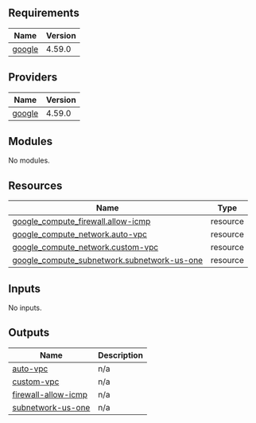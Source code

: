 <!-- BEGIN_TF_DOCS -->
## Requirements

| Name | Version |
|------|---------|
| <a name="requirement_google"></a> [google](#requirement\_google) | 4.59.0 |

## Providers

| Name | Version |
|------|---------|
| <a name="provider_google"></a> [google](#provider\_google) | 4.59.0 |

## Modules

No modules.

## Resources

| Name | Type |
|------|------|
| [google_compute_firewall.allow-icmp](https://registry.terraform.io/providers/hashicorp/google/4.59.0/docs/resources/compute_firewall) | resource |
| [google_compute_network.auto-vpc](https://registry.terraform.io/providers/hashicorp/google/4.59.0/docs/resources/compute_network) | resource |
| [google_compute_network.custom-vpc](https://registry.terraform.io/providers/hashicorp/google/4.59.0/docs/resources/compute_network) | resource |
| [google_compute_subnetwork.subnetwork-us-one](https://registry.terraform.io/providers/hashicorp/google/4.59.0/docs/resources/compute_subnetwork) | resource |

## Inputs

No inputs.

## Outputs

| Name | Description |
|------|-------------|
| <a name="output_auto-vpc"></a> [auto-vpc](#output\_auto-vpc) | n/a |
| <a name="output_custom-vpc"></a> [custom-vpc](#output\_custom-vpc) | n/a |
| <a name="output_firewall-allow-icmp"></a> [firewall-allow-icmp](#output\_firewall-allow-icmp) | n/a |
| <a name="output_subnetwork-us-one"></a> [subnetwork-us-one](#output\_subnetwork-us-one) | n/a |
<!-- END_TF_DOCS -->